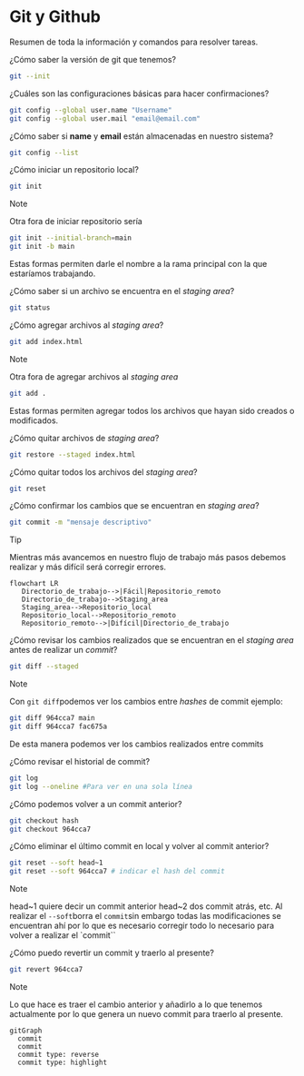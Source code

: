 # Git y Github

Resumen de toda la información y comandos para resolver tareas.

¿Cómo saber la versión de git que tenemos?
```bash
git --init
```

¿Cuáles son las configuraciones básicas para hacer confirmaciones?
```bash
git config --global user.name "Username"
git config --global user.mail "email@email.com"
```

¿Cómo saber si **name** y **email** están almacenadas en nuestro sistema?
```bash
git config --list
```

¿Cómo iniciar un repositorio local?
```bash
git init
```
>[!NOTE]
>Otra fora de iniciar repositorio sería
>```bash
>git init --initial-branch=main
>git init -b main
>```
>Estas formas permiten darle el nombre a la rama principal con la que estaríamos trabajando.

¿Cómo saber si un archivo se encuentra en el _staging area_?
```bash
git status
```

¿Cómo agregar archivos al _staging area_?
```bash
git add index.html
```
>[!NOTE]
>Otra fora de agregar archivos al _staging area_
>```bash
>git add .
>```
>Estas formas permiten agregar todos los archivos que hayan sido creados o modificados.

¿Cómo quitar archivos de _staging area_?
```bash
git restore --staged index.html
```

¿Cómo quitar todos los archivos del _staging area_?
```bash
git reset
```

¿Cómo confirmar los cambios que se encuentran en _staging area_?
```bash
git commit -m "mensaje descriptivo"
```
> [!TIP]
> Mientras más avancemos en nuestro flujo de trabajo más pasos debemos realizar y más difícil será corregir errores.
>```mermaid
>flowchart LR
>	 Directorio_de_trabajo-->|Fácil|Repositorio_remoto
>    Directorio_de_trabajo-->Staging_area
>    Staging_area-->Repositorio_local
>    Repositorio_local-->Repositorio_remoto
>    Repositorio_remoto-->|Difícil|Directorio_de_trabajo
>```

¿Cómo revisar los cambios realizados que se encuentran en el _staging area_ antes de realizar un _commit_?
```bash
git diff --staged
```
>[!NOTE]
>Con `git diff`podemos ver los cambios entre _hashes_ de commit ejemplo:
>```bash
>git diff 964cca7 main
>git diff 964cca7 fac675a
>```
>De esta manera podemos ver los cambios realizados entre commits

¿Cómo revisar el historial de commit?
```bash
git log
git log --oneline #Para ver en una sola línea
```

¿Cómo podemos volver a un commit anterior?
```bash
git checkout hash
git checkout 964cca7
```

¿Cómo eliminar el último commit en local y volver al commit anterior?
```bash
git reset --soft head~1
git reset --soft 964cca7 # indicar el hash del commit
```
>[!NOTE]
>head~1 quiere decir un commit anterior head~2 dos commit atrás, etc.
>Al realizar el `--soft`borra el `commit`sin embargo todas las modificaciones se encuentran ahí por lo que es necesario corregir todo lo necesario para volver a realizar el `commit``

¿Cómo puedo revertir un commit y traerlo al presente?
```bash
git revert 964cca7
```
>[!NOTE]
>Lo que hace es traer el cambio anterior y añadirlo a lo que tenemos actualmente por lo que genera un nuevo commit para traerlo al presente.
>```mermaid
>gitGraph
>	commit
>	commit
>	commit type: reverse
>	commit type: highlight
>```